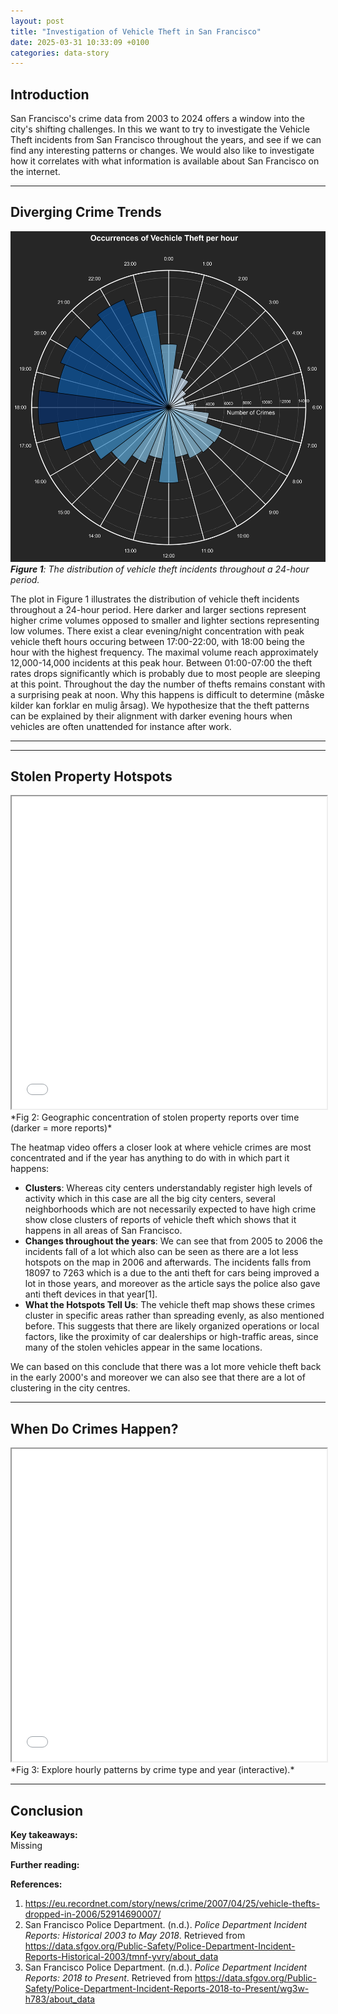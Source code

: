 ```yaml
---
layout: post
title: "Investigation of Vehicle Theft in San Francisco"
date: 2025-03-31 10:33:09 +0100
categories: data-story
---
```


## Introduction  
San Francisco's crime data from 2003 to 2024 offers a window into the city's shifting challenges. In this we want to try to investigate the Vehicle Theft incidents from San Francisco throughout the years, and see if we can find any interesting patterns or changes. We would also like to investigate how it correlates with what information is available about San Francisco on the internet.

---

## Diverging Crime Trends  
![crimeoveryears](/assets/images/improved_crime_trends.png)  
***Figure 1**: The distribution of vehicle theft incidents throughout a 24-hour period.*  

The plot in Figure 1 illustrates the distribution of vehicle theft incidents throughout a 24-hour period. Here darker and larger sections represent higher crime volumes opposed to smaller and lighter sections representing low volumes. There exist a clear evening/night concentration with peak vehicle theft hours occuring between 17:00-22:00, with 18:00 being the hour with the highest frequency. The maximal volume reach approximately 12,000-14,000 incidents at this peak hour. Between 01:00-07:00 the theft rates drops significantly which is probably due to most people are sleeping at this point. Throughout the day the number of thefts remains constant with a surprising peak at noon. Why this happens is difficult to determine (måske kilder kan forklar en mulig årsag). We hypothesize that the theft patterns can be explained by their alignment with darker evening hours when vehicles are often unattended for instance after work.

---

---

## Stolen Property Hotspots  
<iframe src="/assets/plots/sf_stolen_property_animation.html" width="100%" height="500px"></iframe>  
*Fig 2: Geographic concentration of stolen property reports over time (darker = more reports)*  

The heatmap video offers a closer look at where vehicle crimes are most concentrated and if the year has anything to do with in which part it happens:
- **Clusters**: Whereas city centers understandably register high levels of activity which in this case are all the big city centers, several neighborhoods which are not necessarily expected to have high crime show close clusters of reports of vehicle theft which shows that it happens in all areas of San Francisco.
- **Changes throughout the years**: We can see that from 2005 to 2006 the incidents fall of a lot which also can be seen as there are a lot less hotspots on the map in 2006 and afterwards. The incidents falls from 18097 to 7263 which is a due to the anti theft for cars being improved a lot in those years, and moreover as the article says the police also gave anti theft devices in that year[1].
- **What the Hotspots Tell Us**: The vehicle theft map shows these crimes cluster in specific areas rather than spreading evenly, as also mentioned before. This suggests that there are likely organized operations or local factors, like the proximity of car dealerships or high-traffic areas, since many of the stolen vehicles appear in the same locations.

We can based on this conclude that there was a lot more vehicle theft back in the early 2000's and moreover we can also see that there are a lot of clustering in the city centres.

---

## When Do Crimes Happen?  
<iframe src="/assets/plots/sf_crime_interactive_bokeh.html" width="100%" height="500px"></iframe>  
*Fig 3: Explore hourly patterns by crime type and year (interactive).*  



---

## Conclusion  
**Key takeaways:**  
Missing

**Further reading:**  

**References:**  
1. https://eu.recordnet.com/story/news/crime/2007/04/25/vehicle-thefts-dropped-in-2006/52914690007/
2. San Francisco Police Department. (n.d.). *Police Department Incident Reports: Historical 2003 to May 2018*. Retrieved from https://data.sfgov.org/Public-Safety/Police-Department-Incident-Reports-Historical-2003/tmnf-yvry/about_data  
3. San Francisco Police Department. (n.d.). *Police Department Incident Reports: 2018 to Present*. Retrieved from https://data.sfgov.org/Public-Safety/Police-Department-Incident-Reports-2018-to-Present/wg3w-h783/about_data